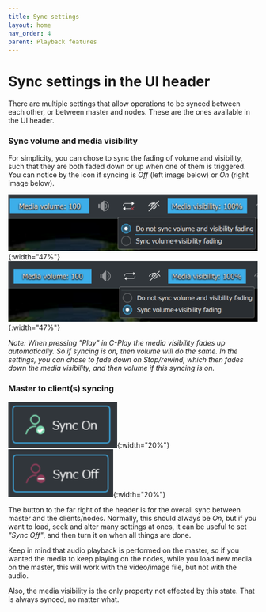 ```yaml
---
title: Sync settings
layout: home
nav_order: 4
parent: Playback features
---
```


# Sync settings in the UI header

There are multiple settings that allow operations to be synced between each other, or between master and nodes. These are the ones available in the UI header.

### Sync volume and media visibility

For simplicity, you can chose to sync the fading of volume and visibility, such that they are both faded down or up when one of them is triggered. You can notice by the icon if syncing is *Off* (left image below) or *On* (right image below). 

![Sync Vol+Vis Fading OFF](../../assets/ui/header_taskbar/sync_vol_image_off.png){:width="47%"} &nbsp;&nbsp;&nbsp; ![Sync Vol+Vis Fading On](../../assets/ui/header_taskbar/sync_vol_image_on.png){:width="47%"}

*Note: When pressing "Play" in C-Play the media visibility fades up automatically. So if syncing is on, then volume will do the same. In the settings, you can chose to fade down on Stop/rewind, which then fades down the media visibility, and then volume if this syncing is on.*

### Master to client(s) syncing

![Sync On](../../assets/ui/header_taskbar/sync_on.png){:width="20%"} &nbsp; ![Sync Off](../../assets/ui/header_taskbar/sync_off.png){:width="20%"}

The button to the far right of the header is for the overall sync between master and the clients/nodes. Normally, this should always be *On*, but if you want to load, seek and alter many settings at ones, it can be useful to set *"Sync Off"*, and then turn it on when all things are done.

Keep in mind that audio playback is performed on the master, so if you wanted the media to keep playing on the nodes, while you load new media on the master, this will work with the video/image file, but not with the audio.

Also, the media visibility is the only property not effected by this state. That is always synced, no matter what.